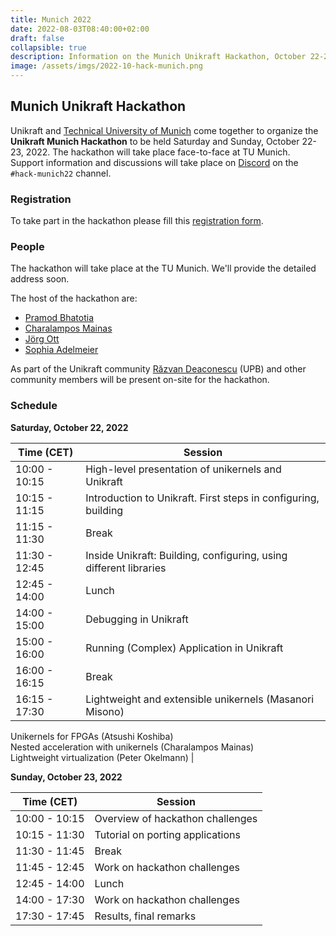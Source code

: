 ```yaml
---
title: Munich 2022
date: 2022-08-03T08:40:00+02:00
draft: false
collapsible: true
description: Information on the Munich Unikraft Hackathon, October 22-23, 2022
image: /assets/imgs/2022-10-hack-munich.png
---
```


## Munich Unikraft Hackathon

Unikraft and [Technical University of Munich](https://www.tum.de/en/) come together to organize the **Unikraft Munich Hackathon** to be held Saturday and Sunday, October 22-23, 2022.
The hackathon will take place face-to-face at TU Munich.
Support information and discussions will take place on [Discord](http://bit.ly/UnikraftDiscord) on the `#hack-munich22` channel.

### Registration

To take part in the hackathon please fill this [registration form](https://forms.gle/YE1LSGBvn2edUHFE8).

### People

The hackathon will take place at the TU Munich.
We'll provide the detailed address soon.

The host of the hackathon are:
* [Pramod Bhatotia](https://twitter.com/pramod_bhatotia)
* [Charalampos Mainas](https://cmainas.gitlab.io/)
* [Jörg Ott](https://www.professoren.tum.de/en/ott-joerg)
* [Sophia Adelmeier](https://dse.in.tum.de/contact/)

As part of the Unikraft community [Răzvan Deaconescu](https://github.com/razvand/) (UPB) and other community members will be present on-site for the hackathon.

### Schedule

**Saturday, October 22, 2022**

| Time (CET)    | Session                                             |
| ------------- | --------------------------------------------------- |
| 10:00 - 10:15 | High-level presentation of unikernels and Unikraft |
| 10:15 - 11:15 | Introduction to Unikraft. First steps in configuring, building |
| 11:15 - 11:30 | Break |
| 11:30 - 12:45 | Inside Unikraft: Building, configuring, using different libraries |
| 12:45 - 14:00 | Lunch |
| 14:00 - 15:00 | Debugging in Unikraft |
| 15:00 - 16:00 | Running (Complex) Application in Unikraft |
| 16:00 - 16:15 | Break |
| 16:15 - 17:30 | Lightweight and extensible unikernels (Masanori Misono) <br />
 Unikernels for FPGAs (Atsushi Koshiba) <br />
 Nested acceleration with unikernels (Charalampos Mainas) <br />
 Lightweight virtualization (Peter Okelmann) |


**Sunday, October 23, 2022**

| Time (CET)    | Session                                             |
| ------------- | --------------------------------------------------- |
| 10:00 - 10:15 | Overview of hackathon challenges |
| 10:15 - 11:30 | Tutorial on porting applications |
| 11:30 - 11:45 | Break |
| 11:45 - 12:45 | Work on hackathon challenges |
| 12:45 - 14:00 | Lunch |
| 14:00 - 17:30 | Work on hackathon challenges |
| 17:30 - 17:45 | Results, final remarks |
